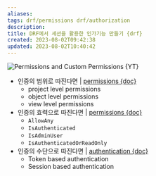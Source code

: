```yaml
---
aliases: 
tags: drf/permissions drf/authorization
description:
title: DRF에서 세션을 활용한 인가기능 만들기 {drf}
created: 2023-08-02T09:42:38
updated: 2023-08-02T10:40:42
---
```

![Permissions and Custom Permissions {YT}](https://youtu.be/5AOn0BmSXyE)

- 인증의 범위로 따진다면 | [permissions {doc}](https://www.django-rest-framework.org/api-guide/permissions/#setting-the-permission-policy)
	- project level permissions
	- object level permissions
	- view level permissions
- 인증의 효력으로 따진다면 | [permissions {doc}](https://www.django-rest-framework.org/api-guide/permissions/)
	- `AllowAny`
	- `IsAuthenticated`
	- `IsAdminUser`
	- `IsAuthenticatedOrReadOnly`
- 인증의 수단으로 따진다면 | [authentication {doc}](https://www.django-rest-framework.org/api-guide/authentication/#api-reference)
	- Token based authentication
	- Session based authentication
